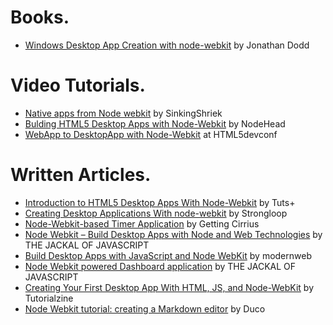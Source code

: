 # Books.
* [Windows Desktop App Creation with node-webkit](http://www.amazon.in/Windows-Desktop-App-Creation-node-webkit-ebook/dp/B00EEYFFVC) by Jonathan Dodd

# Video Tutorials.
* [Native apps from Node webkit](https://www.youtube.com/watch?v=IhcUWEN6uTY) by SinkingShriek
* [Bulding HTML5 Desktop Apps with Node-Webkit](https://www.youtube.com/playlist?list=PLkyEadCJGLm0-yn8wi-a5n8H7lKll23t9) by NodeHead
* [WebApp to DesktopApp with Node-Webkit](https://www.youtube.com/watch?v=d2tYH7vXMUM) at HTML5devconf

# Written Articles.
* [Introduction to HTML5 Desktop Apps With Node-Webkit](http://code.tutsplus.com/tutorials/introduction-to-html5-desktop-apps-with-node-webkit--net-36296) by Tuts+
* [Creating Desktop Applications With node-webkit](http://strongloop.com/strongblog/creating-desktop-applications-with-node-webkit/) by Strongloop
* [Node-Webkit-based Timer Application](http://www.gettingcirrius.com/2013/10/node-webkit-based-timer-application.html) by Getting Cirrius
* [Node Webkit – Build Desktop Apps with Node and Web Technologies](http://thejackalofjavascript.com/getting-started-with-node-webkit-apps/) by THE JACKAL OF JAVASCRIPT
* [Build Desktop Apps with JavaScript and Node WebKit](http://modernweb.com/2014/02/10/build-desktop-apps-with-javascript-and-node-webkit/) by modernweb
* [Node Webkit powered Dashboard application](http://thejackalofjavascript.com/node-webkit-powered-dashboard-app/) by THE JACKAL OF JAVASCRIPT
* [Creating Your First Desktop App With HTML, JS, and Node-WebKit](http://tutorialzine.com/2015/01/your-first-node-webkit-app/) by Tutorialzine
* [Node Webkit tutorial: creating a Markdown editor](http://duco.cc/node-webkit-tutorial-creating-a-markdown-editor/) by Duco